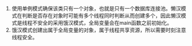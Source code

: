 1. 使用单例模式确保该类只有一个对象，也就是只有一个数据库连接池。懒汉模式在判断是否存在对象时可能有多个线程同时判断从而创建多个，因此懒汉模式是线程不安全的采用饿汉模式，全局变量会在main函数之前初始化。
2. 饿汉模式创建出属于全局变量的对象，属于线程共享资源，所以需要时刻注意线程安全。

